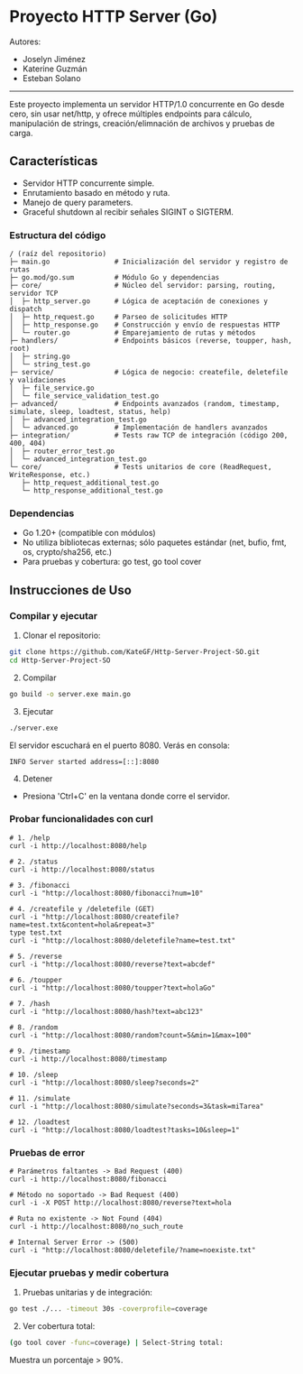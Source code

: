 # Proyecto HTTP Server (Go)

Autores:
- Joselyn Jiménez
- Katerine Guzmán
- Esteban Solano
---

Este proyecto implementa un servidor HTTP/1.0 concurrente en Go desde cero, sin usar net/http, y ofrece múltiples endpoints para cálculo, manipulación de strings, creación/elimnación de archivos y pruebas de carga.

## Características
- Servidor HTTP concurrente simple.
- Enrutamiento basado en método y ruta.
- Manejo de query parameters.
- Graceful shutdown al recibir señales SIGINT o SIGTERM.

### Estructura del código
```
/ (raíz del repositorio)
├─ main.go                # Inicialización del servidor y registro de rutas
├─ go.mod/go.sum          # Módulo Go y dependencias
├─ core/                  # Núcleo del servidor: parsing, routing, servidor TCP
│  ├─ http_server.go      # Lógica de aceptación de conexiones y dispatch
│  ├─ http_request.go     # Parseo de solicitudes HTTP
│  ├─ http_response.go    # Construcción y envío de respuestas HTTP
│  └─ router.go           # Emparejamiento de rutas y métodos
├─ handlers/              # Endpoints básicos (reverse, toupper, hash, root)
│  ├─ string.go
│  └─ string_test.go
├─ service/               # Lógica de negocio: createfile, deletefile y validaciones
│  ├─ file_service.go
│  └─ file_service_validation_test.go
├─ advanced/              # Endpoints avanzados (random, timestamp, simulate, sleep, loadtest, status, help)
│  ├─ advanced_integration_test.go
│  └─ advanced.go         # Implementación de handlers avanzados
├─ integration/           # Tests raw TCP de integración (código 200, 400, 404)
│  ├─ router_error_test.go
│  └─ advanced_integration_test.go
└─ core/                  # Tests unitarios de core (ReadRequest, WriteResponse, etc.)
   ├─ http_request_additional_test.go
   └─ http_response_additional_test.go
```

### Dependencias
- Go 1.20+ (compatible con módulos)
- No utiliza bibliotecas externas; sólo paquetes estándar (net, bufio, fmt, os, crypto/sha256, etc.)
- Para pruebas y cobertura: go test, go tool cover

## Instrucciones de Uso

### Compilar y ejecutar
1. Clonar el repositorio:
```bash
git clone https://github.com/KateGF/Http-Server-Project-SO.git
cd Http-Server-Project-SO
```

2. Compilar
```bash
go build -o server.exe main.go
```

3. Ejecutar
```bash
./server.exe
```

El servidor escuchará en el puerto 8080. Verás en consola:
```
INFO Server started address=[::]:8080
```

4. Detener
- Presiona 'Ctrl+C' en la ventana donde corre el servidor.

### Probar funcionalidades con curl
```
# 1. /help
curl -i http://localhost:8080/help

# 2. /status
curl -i http://localhost:8080/status

# 3. /fibonacci
curl -i "http://localhost:8080/fibonacci?num=10"

# 4. /createfile y /deletefile (GET)
curl -i "http://localhost:8080/createfile?name=test.txt&content=hola&repeat=3"
type test.txt
curl -i "http://localhost:8080/deletefile?name=test.txt"

# 5. /reverse
curl -i "http://localhost:8080/reverse?text=abcdef"

# 6. /toupper
curl -i "http://localhost:8080/toupper?text=holaGo"

# 7. /hash
curl -i "http://localhost:8080/hash?text=abc123"

# 8. /random
curl -i "http://localhost:8080/random?count=5&min=1&max=100"

# 9. /timestamp
curl -i http://localhost:8080/timestamp

# 10. /sleep
curl -i "http://localhost:8080/sleep?seconds=2"

# 11. /simulate
curl -i "http://localhost:8080/simulate?seconds=3&task=miTarea"

# 12. /loadtest
curl -i "http://localhost:8080/loadtest?tasks=10&sleep=1"
```

### Pruebas de error
```
# Parámetros faltantes -> Bad Request (400)
curl -i http://localhost:8080/fibonacci

# Método no soportado -> Bad Request (400)
curl -i -X POST http://localhost:8080/reverse?text=hola

# Ruta no existente -> Not Found (404)
curl -i http://localhost:8080/no_such_route

# Internal Server Error -> (500)
curl -i "http://localhost:8080/deletefile/?name=noexiste.txt"
```

### Ejecutar pruebas y medir cobertura

1. Pruebas unitarias y de integración:
```bash
go test ./... -timeout 30s -coverprofile=coverage
```

2. Ver cobertura total:
```bash
(go tool cover -func=coverage) | Select-String total:
```
Muestra un porcentaje > 90%.
